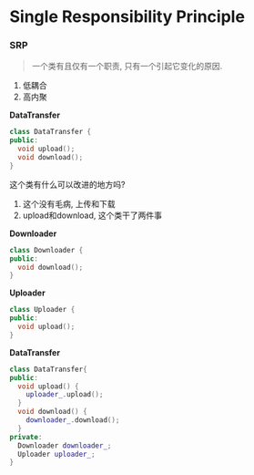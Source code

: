 Single Responsibility Principle
===

### SRP
> 一个类有且仅有一个职责, 只有一个引起它变化的原因.


1. 低耦合
2. 高内聚


**DataTransfer**
```c++
class DataTransfer {
public:
  void upload();
  void download();
}

```

这个类有什么可以改进的地方吗?

1. 这个没有毛病, 上传和下载
2. upload和download, 这个类干了两件事

**Downloader**
```c++
class Downloader {
public:
  void download();
}
```
**Uploader**
```c++
class Uploader {
public:
  void upload();
}

```
**DataTransfer**
```c++
class DataTransfer{
public:
  void upload() {
    uploader_.upload();
  }
  void download() {
    downloader_.download();
  }
private:
  Downloader downloader_;
  Uploader uploader_;
}
```
